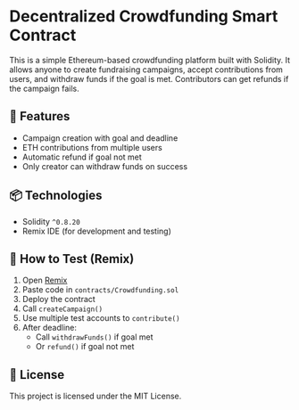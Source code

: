 # Decentralized Crowdfunding Smart Contract

This is a simple Ethereum-based crowdfunding platform built with Solidity. It allows anyone to create fundraising campaigns, accept contributions from users, and withdraw funds if the goal is met. Contributors can get refunds if the campaign fails.

## 🔧 Features

- Campaign creation with goal and deadline
- ETH contributions from multiple users
- Automatic refund if goal not met
- Only creator can withdraw funds on success

## 📦 Technologies

- Solidity `^0.8.20`
- Remix IDE (for development and testing)

## 🧪 How to Test (Remix)

1. Open [Remix](https://remix.ethereum.org)
2. Paste code in `contracts/Crowdfunding.sol`
3. Deploy the contract
4. Call `createCampaign()`
5. Use multiple test accounts to `contribute()`
6. After deadline:
   - Call `withdrawFunds()` if goal met
   - Or `refund()` if goal not met

## 📝 License

This project is licensed under the MIT License.
